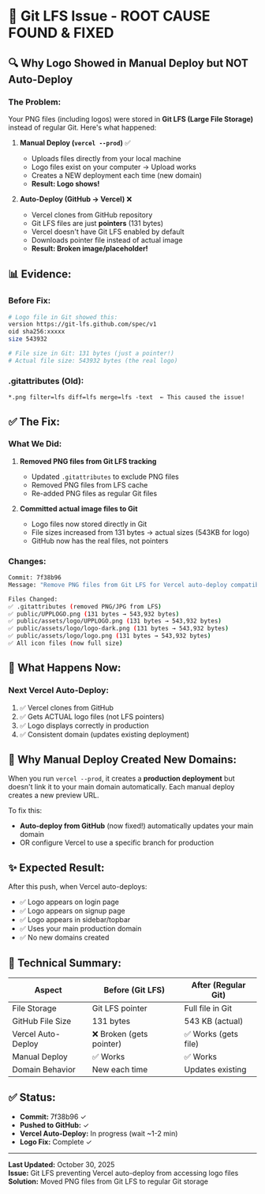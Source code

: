 # 🎯 Git LFS Issue - ROOT CAUSE FOUND & FIXED

## 🔍 **Why Logo Showed in Manual Deploy but NOT Auto-Deploy**

### The Problem:
Your PNG files (including logos) were stored in **Git LFS (Large File Storage)** instead of regular Git. Here's what happened:

1. **Manual Deploy (`vercel --prod`)** ✅
   - Uploads files directly from your local machine
   - Logo files exist on your computer → Upload works
   - Creates a NEW deployment each time (new domain)
   - **Result: Logo shows!**

2. **Auto-Deploy (GitHub → Vercel)** ❌
   - Vercel clones from GitHub repository
   - Git LFS files are just **pointers** (131 bytes)
   - Vercel doesn't have Git LFS enabled by default
   - Downloads pointer file instead of actual image
   - **Result: Broken image/placeholder!**

## 📊 **Evidence:**

### Before Fix:
```bash
# Logo file in Git showed this:
version https://git-lfs.github.com/spec/v1
oid sha256:xxxxx
size 543932

# File size in Git: 131 bytes (just a pointer!)
# Actual file size: 543932 bytes (the real logo)
```

### .gitattributes (Old):
```
*.png filter=lfs diff=lfs merge=lfs -text  ← This caused the issue!
```

## ✅ **The Fix:**

### What We Did:
1. **Removed PNG files from Git LFS tracking**
   - Updated `.gitattributes` to exclude PNG files
   - Removed PNG files from LFS cache
   - Re-added PNG files as regular Git files

2. **Committed actual image files to Git**
   - Logo files now stored directly in Git
   - File sizes increased from 131 bytes → actual sizes (543KB for logo)
   - GitHub now has the real files, not pointers

### Changes:
```bash
Commit: 7f38b96
Message: "Remove PNG files from Git LFS for Vercel auto-deploy compatibility"

Files Changed:
✅ .gitattributes (removed PNG/JPG from LFS)
✅ public/UPPLOGO.png (131 bytes → 543,932 bytes)
✅ public/assets/logo/UPPLOGO.png (131 bytes → 543,932 bytes)
✅ public/assets/logo/logo-dark.png (131 bytes → 543,932 bytes)
✅ public/assets/logo/logo.png (131 bytes → 543,932 bytes)
✅ All icon files (now full size)
```

## 🚀 **What Happens Now:**

### Next Vercel Auto-Deploy:
1. ✅ Vercel clones from GitHub
2. ✅ Gets ACTUAL logo files (not LFS pointers)
3. ✅ Logo displays correctly in production
4. ✅ Consistent domain (updates existing deployment)

## 📝 **Why Manual Deploy Created New Domains:**

When you run `vercel --prod`, it creates a **production deployment** but doesn't link it to your main domain automatically. Each manual deploy creates a new preview URL.

To fix this:
- **Auto-deploy from GitHub** (now fixed!) automatically updates your main domain
- OR configure Vercel to use a specific branch for production

## ✨ **Expected Result:**

After this push, when Vercel auto-deploys:
- ✅ Logo appears on login page
- ✅ Logo appears on signup page  
- ✅ Logo appears in sidebar/topbar
- ✅ Uses your main production domain
- ✅ No new domains created

## 🔧 **Technical Summary:**

| Aspect | Before (Git LFS) | After (Regular Git) |
|--------|------------------|---------------------|
| File Storage | Git LFS pointer | Full file in Git |
| GitHub File Size | 131 bytes | 543 KB (actual) |
| Vercel Auto-Deploy | ❌ Broken (gets pointer) | ✅ Works (gets file) |
| Manual Deploy | ✅ Works | ✅ Works |
| Domain Behavior | New each time | Updates existing |

## ✅ Status:

- **Commit:** 7f38b96 ✓
- **Pushed to GitHub:** ✓
- **Vercel Auto-Deploy:** In progress (wait ~1-2 min)
- **Logo Fix:** Complete ✓

---

**Last Updated:** October 30, 2025  
**Issue:** Git LFS preventing Vercel auto-deploy from accessing logo files  
**Solution:** Moved PNG files from Git LFS to regular Git storage

